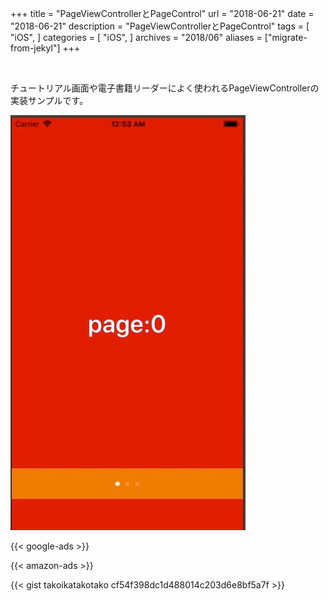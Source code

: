 +++
title = "PageViewControllerとPageControl"
url = "2018-06-21"
date = "2018-06-21"
description = "PageViewControllerとPageControl"
tags = [
    "iOS",
]
categories = [
    "iOS",
]
archives = "2018/06"
aliases = ["migrate-from-jekyl"]
+++

<br>

チュートリアル画面や電子書籍リーダーによく使われるPageViewControllerの実装サンプルです。

![alt](1.gif)

<!-- Google Ads -->
{{< google-ads >}}

<!-- Amazon Ads -->
{{< amazon-ads >}}

{{< gist takoikatakotako cf54f398dc1d488014c203d6e8bf5a7f >}}
